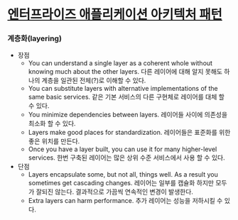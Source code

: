 # [엔터프라이즈 애플리케이션 아키텍처 패턴](http://wikibook.co.kr/peaa/)

### 계층화(layering)
- 장점
  - You can understand a single layer as a coherent whole without knowing much about the other layers.
    다른 레이어에 대해 알지 못해도 하나의 계층을 일관된 전체(?)로 이해할 수 있다.
  - You can substitute layers with alternative implementations of the same basic services.
    같은 기본 서비스의 다른 구현체로 레이어를 대체 할 수 있다.
  - You minimize dependencies between layers.
    레이어들 사이에 의존성을 최소화 할 수 있다.
  - Layers make good places for standardization.
    레이어들은 표준화를 위한 좋은 위치를 만든다.
  - Once you have a layer built, you can use it for many higher-level services.
    한번 구축된 레이어는 많은 상위 수준 서비스에서 사용 할 수 있다.
- 단점
  - Layers encapsulate some, but not all, things well. As a result you sometimes get cascading changes.
    레이어는 일부를 캡슐화 하지만 모두가 잘되진 않는다. 결과적으로 가끔씩 연속적인 변경이 발생한다.
  - Extra layers can harm performance.
    추가 레이어는 성능을 저하시킬 수 있다.